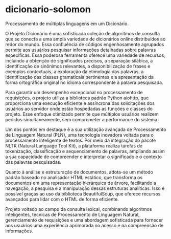 # dicionario-solomon
Processamento de múltiplas linguagens em um Dicionário.

O Projeto Dicionário é uma sofisticada coleção de algoritmos de consulta que se conecta a uma ampla variedade de dicionários online distribuídos ao redor do mundo. Essa confluência de códigos engenhosamente agrupados permite aos usuários pesquisar informações detalhadas sobre palavras específicas. Essa poderosa ferramenta oferece uma variedade de recursos, incluindo a obtenção de significados precisos, a separação silábica, a identificação de sinônimos relevantes, a disponibilização de frases e exemplos contextuais, a exploração da etimologia das palavras, a identificação das classes gramaticais pertinentes e a apresentação da forma ortográfica original no idioma correspondente à palavra pesquisada.

Para garantir um desempenho excepcional no processamento de requisições, o projeto utiliza a biblioteca padrão Python aiohttp, que proporciona uma execução eficiente e assíncrona das solicitações dos usuários ao servidor onde estão hospedadas as funções e classes do projeto. Esse enfoque otimizado permite que múltiplos usuários realizem pedidos simultaneamente, sem comprometer a performance do sistema.

Um dos pontos em destaque é a sua utilização avançada de Processamento de Linguagem Natural (PLN), uma tecnologia inovadora voltada para o processamento inteligente de textos. Por meio da integração do pacote NLTK (Natural Language Tool Kit), a plataforma realiza tarefas de tokenização, classificação e sequenciamento de palavras, ampliando assim a sua capacidade de compreender e interpretar o significado e o contexto das palavras pesquisadas.

Quanto à análise e estruturação de documentos, adota-se um método padrão baseado no analisador HTML estático, que transforma os documentos em uma representação hierárquica de árvore, facilitando a navegação, a pesquisa e a manipulação dessas estruturas analíticas. Isso é possível graças ao uso da biblioteca BeautifulSoup, que oferece recursos avançados para lidar com o HTML de forma eficiente.

Projeto voltado ao campo da consulta lexical, combinando algoritmos inteligentes, técnicas de Processamento de Linguagem Natural, gerenciamento de requisições e uma abordagem sofisticada para fornecer aos usuários uma experiência aprimorada no acesso e na compreensão de informações.
